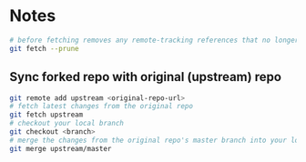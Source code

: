 # Notes

```bash
# before fetching removes any remote-tracking references that no longer exist on the remote
git fetch --prune
```

## Sync forked repo with original (upstream) repo
```bash
git remote add upstream <original-repo-url>
# fetch latest changes from the original repo
git fetch upstream
# checkout your local branch
git checkout <branch>
# merge the changes from the original repo's master branch into your local branch
git merge upstream/master
```
